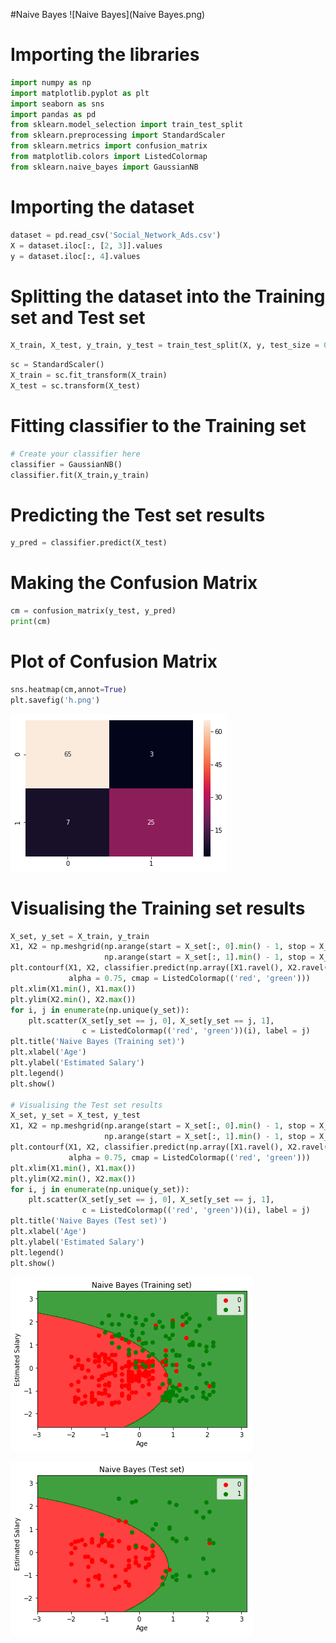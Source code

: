 #Naive Bayes
![Naive Bayes](Naive Bayes.png)
# Importing the libraries
```python
import numpy as np
import matplotlib.pyplot as plt
import seaborn as sns
import pandas as pd
from sklearn.model_selection import train_test_split
from sklearn.preprocessing import StandardScaler
from sklearn.metrics import confusion_matrix
from matplotlib.colors import ListedColormap
from sklearn.naive_bayes import GaussianNB
```

# Importing the dataset


```python
dataset = pd.read_csv('Social_Network_Ads.csv')
X = dataset.iloc[:, [2, 3]].values
y = dataset.iloc[:, 4].values
```

# Splitting the dataset into the Training set and Test set


```python
X_train, X_test, y_train, y_test = train_test_split(X, y, test_size = 0.25, random_state = 0)
```
```python
sc = StandardScaler()
X_train = sc.fit_transform(X_train)
X_test = sc.transform(X_test)
```
    

# Fitting classifier to the Training set
```python
# Create your classifier here
classifier = GaussianNB()
classifier.fit(X_train,y_train)
```
# Predicting the Test set results


```python
y_pred = classifier.predict(X_test)
```

# Making the Confusion Matrix


```python
cm = confusion_matrix(y_test, y_pred)
print(cm)
```
# Plot of Confusion Matrix
```python
sns.heatmap(cm,annot=True)
plt.savefig('h.png')
```


![png](output_14_0.png)


# Visualising the Training set results


```python
X_set, y_set = X_train, y_train
X1, X2 = np.meshgrid(np.arange(start = X_set[:, 0].min() - 1, stop = X_set[:, 0].max() + 1, step = 0.01),
                     np.arange(start = X_set[:, 1].min() - 1, stop = X_set[:, 1].max() + 1, step = 0.01))
plt.contourf(X1, X2, classifier.predict(np.array([X1.ravel(), X2.ravel()]).T).reshape(X1.shape),
             alpha = 0.75, cmap = ListedColormap(('red', 'green')))
plt.xlim(X1.min(), X1.max())
plt.ylim(X2.min(), X2.max())
for i, j in enumerate(np.unique(y_set)):
    plt.scatter(X_set[y_set == j, 0], X_set[y_set == j, 1],
                c = ListedColormap(('red', 'green'))(i), label = j)
plt.title('Naive Bayes (Training set)')
plt.xlabel('Age')
plt.ylabel('Estimated Salary')
plt.legend()
plt.show()

# Visualising the Test set results
X_set, y_set = X_test, y_test
X1, X2 = np.meshgrid(np.arange(start = X_set[:, 0].min() - 1, stop = X_set[:, 0].max() + 1, step = 0.01),
                     np.arange(start = X_set[:, 1].min() - 1, stop = X_set[:, 1].max() + 1, step = 0.01))
plt.contourf(X1, X2, classifier.predict(np.array([X1.ravel(), X2.ravel()]).T).reshape(X1.shape),
             alpha = 0.75, cmap = ListedColormap(('red', 'green')))
plt.xlim(X1.min(), X1.max())
plt.ylim(X2.min(), X2.max())
for i, j in enumerate(np.unique(y_set)):
    plt.scatter(X_set[y_set == j, 0], X_set[y_set == j, 1],
                c = ListedColormap(('red', 'green'))(i), label = j)
plt.title('Naive Bayes (Test set)')
plt.xlabel('Age')
plt.ylabel('Estimated Salary')
plt.legend()
plt.show()
```


![png](output_16_0.png)



![png](output_16_1.png)

